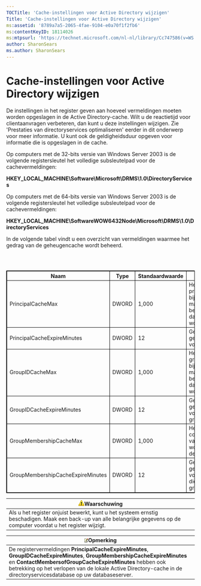 ```yaml
---
TOCTitle: 'Cache-instellingen voor Active Directory wijzigen'
Title: 'Cache-instellingen voor Active Directory wijzigen'
ms:assetid: '8789a7a5-2065-4fae-9104-e0a70f1f2fb6'
ms:contentKeyID: 18114026
ms:mtpsurl: 'https://technet.microsoft.com/nl-nl/library/Cc747586(v=WS.10)'
author: SharonSears
ms.author: SharonSears
---
```


Cache-instellingen voor Active Directory wijzigen
=================================================

De instellingen in het register geven aan hoeveel vermeldingen moeten worden opgeslagen in de Active Directory-cache. Wilt u de reactietijd voor clientaanvragen verbeteren, dan kunt u deze instellingen wijzigen. Zie 'Prestaties van directoryservices optimaliseren' eerder in dit onderwerp voor meer informatie. U kunt ook de geldigheidsduur opgeven voor informatie die is opgeslagen in de cache.

Op computers met de 32-bits versie van Windows Server 2003 is de volgende registersleutel het volledige subsleutelpad voor de cachevermeldingen:

**HKEY\_LOCAL\_MACHINE\\Software\\Microsoft\\DRMS\\1.0\\DirectoryServices**

Op computers met de 64-bits versie van Windows Server 2003 is de volgende registersleutel het volledige subsleutelpad voor de cachevermeldingen:

**HKEY\_LOCAL\_MACHINE\\SoftwareWOW6432Node\\Microsoft\\DRMS\\1.0\\DirectoryServices**

In de volgende tabel vindt u een overzicht van vermeldingen waarmee het gedrag van de geheugencache wordt beheerd.

###  

 
<table style="border:1px solid black;">
<colgroup>
<col width="25%" />
<col width="25%" />
<col width="25%" />
<col width="25%" />
</colgroup>
<thead>
<tr class="header">
<th style="border:1px solid black;" >Naam</th>
<th style="border:1px solid black;" >Type</th>
<th style="border:1px solid black;" >Standaardwaarde</th>
<th style="border:1px solid black;" >Beschrijving</th>
</tr>
</thead>
<tbody>
<tr class="odd">
<td style="border:1px solid black;">PrincipalCacheMax</td>
<td style="border:1px solid black;">DWORD</td>
<td style="border:1px solid black;">1,000</td>
<td style="border:1px solid black;">Het maximum aantal principals en de bijbehorende e-mailadressen en beveiligings-id's (SID's) dat in de cache kan worden opslagen.</td>
</tr>
<tr class="even">
<td style="border:1px solid black;">PrincipalCacheExpireMinutes</td>
<td style="border:1px solid black;">DWORD</td>
<td style="border:1px solid black;">12</td>
<td style="border:1px solid black;">Geldigheidsduur van de gegevens in de cache voor principals.</td>
</tr>
<tr class="odd">
<td style="border:1px solid black;">GroupIDCacheMax</td>
<td style="border:1px solid black;">DWORD</td>
<td style="border:1px solid black;">1,000</td>
<td style="border:1px solid black;">Het maximum aantal groepen en de bijbehorende e-mailadressen en beveiligings-id's (SID's) dat in de cache kan worden opslagen.</td>
</tr>
<tr class="even">
<td style="border:1px solid black;">GroupIDCacheExpireMinutes</td>
<td style="border:1px solid black;">DWORD</td>
<td style="border:1px solid black;">12</td>
<td style="border:1px solid black;">Geldigheidsduur van de gegevens in de cache voor groepslidmaatschappen.</td>
</tr>
<tr class="odd">
<td style="border:1px solid black;">GroupMembershipCacheMax</td>
<td style="border:1px solid black;">DWORD</td>
<td style="border:1px solid black;">1,000</td>
<td style="border:1px solid black;">Het maximum aantal contacten die lid zijn van een groep die kan worden opgeslagen in de cache.</td>
</tr>
<tr class="even">
<td style="border:1px solid black;">GroupMembershipCacheExpireMinutes</td>
<td style="border:1px solid black;">DWORD</td>
<td style="border:1px solid black;">12</td>
<td style="border:1px solid black;">Geldigheidsduur van de gegevens in de cache voor contactpersonen die lid zijn van een groep.</td>
</tr>
</tbody>
</table>
  
| ![](/security-updates/images/Cc747586.Caution(WS.10).gif)Waarschuwing                                                                                          |  
|---------------------------------------------------------------------------------------------------------------------------------------------------------------------------|  
| Als u het register onjuist bewerkt, kunt u het systeem ernstig beschadigen. Maak een back-up van alle belangrijke gegevens op de computer voordat u het register wijzigt. |
  
| ![](/security-updates/images/Cc747586.note(WS.10).gif)Opmerking                                                                                                                                                                                                                                    |  
|---------------------------------------------------------------------------------------------------------------------------------------------------------------------------------------------------------------------------------------------------------------------------------------------------------------|  
| De registervermeldingen **PrincipalCacheExpireMinutes**, **GroupIDCacheExpireMinutes**, **GroupMembershipCacheExpireMinutes** en **ContactMembersofGroupCacheExpireMinutes** hebben ook betrekking op het verlopen van de lokale Active Directory-cache in de directoryservicesdatabase op uw databaseserver. |
